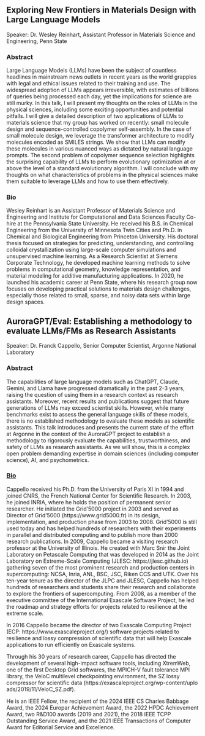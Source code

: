 ## Exploring New Frontiers in Materials Design with Large Language Models

Speaker: Dr. Wesley Reinhart, Assistant Professor in Materials Science and Engineering, Penn State

### Abstract
Large Language Models (LLMs) have been the subject of countless headlines in mainstream news outlets in recent years as the world grapples with legal and ethical issues related to their training and use. The widespread adoption of LLMs appears irreversible, with estimates of billions of queries being processed each day, yet the implications for science are still murky. In this talk, I will present my thoughts on the roles of LLMs in the physical sciences, including some exciting opportunities and potential pitfalls. I will give a detailed description of two applications of LLMs to materials science that my group has worked on recently: small molecule design and sequence-controlled copolymer self-assembly. In the case of small molecule design, we leverage the transformer architecture to modify molecules encoded as SMILES strings. We show that LLMs can modify these molecules in various nuanced ways as dictated by natural language prompts. The second problem of copolymer sequence selection highlights the surprising capability of LLMs to perform evolutionary optimization at or above the level of a standard evolutionary algorithm. I will conclude with my thoughts on what characteristics of problems in the physical sciences make them suitable to leverage LLMs and how to use them effectively.

### Bio 

Wesley Reinhart is an Assistant Professor of Materials Science and Engineering and Institute for Computational and Data Sciences Faculty Co-hire at the Pennsylvania State University. He received his B.S. in Chemical Engineering from the University of Minnesota Twin Cities and Ph.D. in Chemical and Biological Engineering from Princeton University. His doctoral thesis focused on strategies for predicting, understanding, and controlling colloidal crystallization using large-scale computer simulations and unsupervised machine learning. As a Research Scientist at Siemens Corporate Technology, he developed machine learning methods to solve problems in computational geometry, knowledge representation, and material modeling for additive manufacturing applications. In 2020, he launched his academic career at Penn State, where his research group now focuses on developing practical solutions to materials design challenges, especially those related to small, sparse, and noisy data sets within large design spaces.




## AuroraGPT/Eval: Establishing a methodology to evaluate LLMs/FMs as Research Assistants

Speaker: Dr. Franck Cappello, Senior Computer Scientist, Argonne National Laboratory

### Abstract

The capabilities of large language models such as ChatGPT, Claude, Gemini, and Llama have progressed dramatically in the past 2-3 years, raising the question of using them in a research context as research assistants. Moreover, recent results and publications suggest that future generations of LLMs may exceed scientist skills. However, while many benchmarks exist to assess the general language skills of these models, there is no established methodology to evaluate these models as scientific assistants. This talk introduces and presents the current state of the effort at Argonne in the context of the AuroraGPT project to establish a methodology to rigorously evaluate the capabilities, trustworthiness, and safety of LLMs as research assistants. As we will show, this is a complex open problem demanding expertise in domain sciences (including computer science), AI, and psychometrics.

### [Bio](https://www.anl.gov/profile/franck-cappello)

Cappello received his Ph.D. from the University of Paris XI in 1994 and joined CNRS, the French National Center for Scientific Research. In 2003, he joined INRIA, where he holds the position of permanent senior researcher.  He initiated the Grid’5000 project in 2003 and served as Director of Grid’5000 (https://​www​.grid5000​.fr) in its design, implementation, and production phase from 2003 to 2008. Grid’5000 is still used today and has helped hundreds of researchers with their experiments in parallel and distributed computing and to publish more than 2000 research publications. In 2009, Cappello became a visiting research professor at the University of Illinois. He created with Marc Snir the Joint Laboratory on Petascale Computing that was developed in 2014 as the Joint Laboratory on Extreme-Scale Computing (JLESC: https://​jlesc​.github​.io) gathering seven of the most prominent research and production centers in supercomputing: NCSA, Inria, ANL, BSC, JSC, Riken CCS and UTK. Over his ten-year tenure as the director of the JLPC and JLESC, Cappello has helped hundreds of researchers and students share their research and collaborate to explore the frontiers of supercomputing. From 2008, as a member of the executive committee of the International Exascale Software Project, he led the roadmap and strategy efforts for projects related to resilience at the extreme scale. 

In 2016 Cappello became the director of two Exascale Computing Project (ECP: https://​www​.exas​calepro​ject​.org/) software projects related to resilience and lossy compression of scientific data that will help Exascale applications to run efficiently on Exascale systems.

Through his 30 years of research career, Cappello has directed the development of several high-impact software tools, including XtremWeb, one of the first Desktop Grid softwares, the MPICH-V fault tolerance MPI library, the VeloC multilevel checkpointing environment, the SZ lossy compressor for scientific data (https://​exas​calepro​ject​.org/​w​p​-​c​o​n​t​e​n​t​/​u​p​l​o​a​d​s​/​2​0​1​9​/​1​1​/​V​e​l​o​C​_​S​Z.pdf).

He is an IEEE Fellow, the recipient of the 2024 IEEE CS Charles Babbage Award, the 2024 Europar Achievement Award, the 2022 HPDC Achievement Award, two R&D100 awards (2019 and 2021), the 2018 IEEE TCPP Outstanding Service Award, and the 2021 IEEE Transactions of Computer Award for Editorial Service and Excellence.
